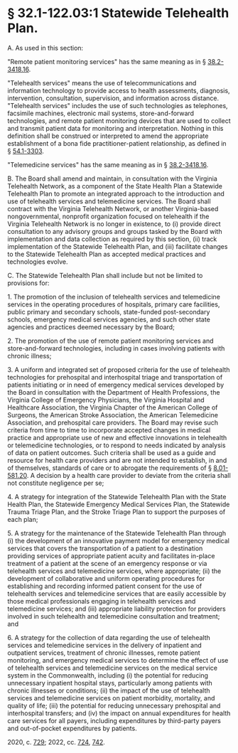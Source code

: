 # § 32.1-122.03:1 Statewide Telehealth Plan.

<p>A. As used in this section:</p><p>"Remote patient monitoring services" has the same meaning as in § <a href='/vacode/38.2-3418.16/'>38.2-3418.16</a>.</p><p>"Telehealth services" means the use of telecommunications and information technology to provide access to health assessments, diagnosis, intervention, consultation, supervision, and information across distance. "Telehealth services" includes the use of such technologies as telephones, facsimile machines, electronic mail systems, store-and-forward technologies, and remote patient monitoring devices that are used to collect and transmit patient data for monitoring and interpretation. Nothing in this definition shall be construed or interpreted to amend the appropriate establishment of a bona fide practitioner-patient relationship, as defined in § <a href='/vacode/54.1-3303/'>54.1-3303</a>.</p><p>"Telemedicine services" has the same meaning as in § <a href='/vacode/38.2-3418.16/'>38.2-3418.16</a>.</p><p>B. The Board shall amend and maintain, in consultation with the Virginia Telehealth Network, as a component of the State Health Plan a Statewide Telehealth Plan to promote an integrated approach to the introduction and use of telehealth services and telemedicine services. The Board shall contract with the Virginia Telehealth Network, or another Virginia-based nongovernmental, nonprofit organization focused on telehealth if the Virginia Telehealth Network is no longer in existence, to (i) provide direct consultation to any advisory groups and groups tasked by the Board with implementation and data collection as required by this section, (ii) track implementation of the Statewide Telehealth Plan, and (iii) facilitate changes to the Statewide Telehealth Plan as accepted medical practices and technologies evolve.</p><p>C. The Statewide Telehealth Plan shall include but not be limited to provisions for:</p><p>1. The promotion of the inclusion of telehealth services and telemedicine services in the operating procedures of hospitals, primary care facilities, public primary and secondary schools, state-funded post-secondary schools, emergency medical services agencies, and such other state agencies and practices deemed necessary by the Board;</p><p>2. The promotion of the use of remote patient monitoring services and store-and-forward technologies, including in cases involving patients with chronic illness;</p><p>3. A uniform and integrated set of proposed criteria for the use of telehealth technologies for prehospital and interhospital triage and transportation of patients initiating or in need of emergency medical services developed by the Board in consultation with the Department of Health Professions, the Virginia College of Emergency Physicians, the Virginia Hospital and Healthcare Association, the Virginia Chapter of the American College of Surgeons, the American Stroke Association, the American Telemedicine Association, and prehospital care providers. The Board may revise such criteria from time to time to incorporate accepted changes in medical practice and appropriate use of new and effective innovations in telehealth or telemedicine technologies, or to respond to needs indicated by analysis of data on patient outcomes. Such criteria shall be used as a guide and resource for health care providers and are not intended to establish, in and of themselves, standards of care or to abrogate the requirements of § <a href='/vacode/8.01-581.20/'>8.01-581.20</a>. A decision by a health care provider to deviate from the criteria shall not constitute negligence per se;</p><p>4. A strategy for integration of the Statewide Telehealth Plan with the State Health Plan, the Statewide Emergency Medical Services Plan, the Statewide Trauma Triage Plan, and the Stroke Triage Plan to support the purposes of each plan;</p><p>5. A strategy for the maintenance of the Statewide Telehealth Plan through (i) the development of an innovative payment model for emergency medical services that covers the transportation of a patient to a destination providing services of appropriate patient acuity and facilitates in-place treatment of a patient at the scene of an emergency response or via telehealth services and telemedicine services, where appropriate; (ii) the development of collaborative and uniform operating procedures for establishing and recording informed patient consent for the use of telehealth services and telemedicine services that are easily accessible by those medical professionals engaging in telehealth services and telemedicine services; and (iii) appropriate liability protection for providers involved in such telehealth and telemedicine consultation and treatment; and</p><p>6. A strategy for the collection of data regarding the use of telehealth services and telemedicine services in the delivery of inpatient and outpatient services, treatment of chronic illnesses, remote patient monitoring, and emergency medical services to determine the effect of use of telehealth services and telemedicine services on the medical service system in the Commonwealth, including (i) the potential for reducing unnecessary inpatient hospital stays, particularly among patients with chronic illnesses or conditions; (ii) the impact of the use of telehealth services and telemedicine services on patient morbidity, mortality, and quality of life; (iii) the potential for reducing unnecessary prehospital and interhospital transfers; and (iv) the impact on annual expenditures for health care services for all payers, including expenditures by third-party payers and out-of-pocket expenditures by patients.</p><p>2020, c. <a href='http://lis.virginia.gov/cgi-bin/legp604.exe?201+ful+CHAP0729'>729</a>; 2022, cc. <a href='http://lis.virginia.gov/cgi-bin/legp604.exe?221+ful+CHAP0724'>724</a>, <a href='http://lis.virginia.gov/cgi-bin/legp604.exe?221+ful+CHAP0742'>742</a>.</p>